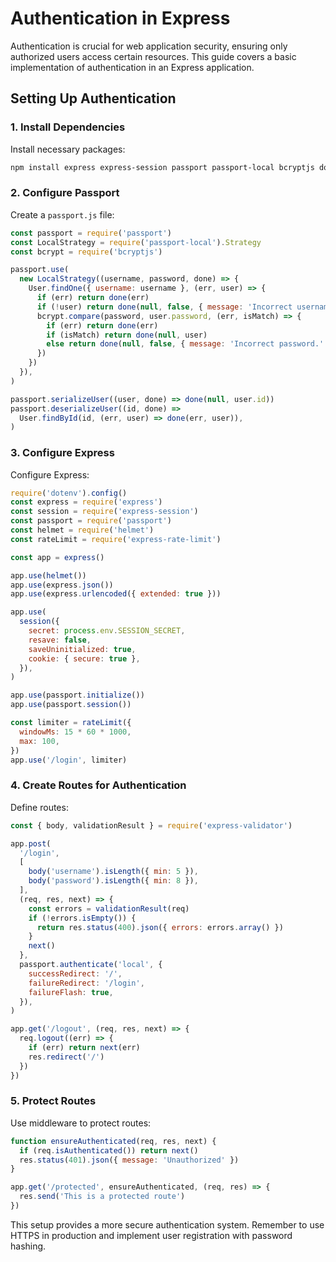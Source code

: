 # Authentication in Express

Authentication is crucial for web application security, ensuring only authorized
users access certain resources. This guide covers a basic implementation of
authentication in an Express application.

## Setting Up Authentication

### 1. Install Dependencies

Install necessary packages:

```bash
npm install express express-session passport passport-local bcryptjs dotenv express-validator express-rate-limit helmet
```

### 2. Configure Passport

Create a `passport.js` file:

```javascript
const passport = require('passport')
const LocalStrategy = require('passport-local').Strategy
const bcrypt = require('bcryptjs')

passport.use(
  new LocalStrategy((username, password, done) => {
    User.findOne({ username: username }, (err, user) => {
      if (err) return done(err)
      if (!user) return done(null, false, { message: 'Incorrect username.' })
      bcrypt.compare(password, user.password, (err, isMatch) => {
        if (err) return done(err)
        if (isMatch) return done(null, user)
        else return done(null, false, { message: 'Incorrect password.' })
      })
    })
  }),
)

passport.serializeUser((user, done) => done(null, user.id))
passport.deserializeUser((id, done) =>
  User.findById(id, (err, user) => done(err, user)),
)
```

### 3. Configure Express

Configure Express:

```javascript
require('dotenv').config()
const express = require('express')
const session = require('express-session')
const passport = require('passport')
const helmet = require('helmet')
const rateLimit = require('express-rate-limit')

const app = express()

app.use(helmet())
app.use(express.json())
app.use(express.urlencoded({ extended: true }))

app.use(
  session({
    secret: process.env.SESSION_SECRET,
    resave: false,
    saveUninitialized: true,
    cookie: { secure: true },
  }),
)

app.use(passport.initialize())
app.use(passport.session())

const limiter = rateLimit({
  windowMs: 15 * 60 * 1000,
  max: 100,
})
app.use('/login', limiter)
```

### 4. Create Routes for Authentication

Define routes:

```javascript
const { body, validationResult } = require('express-validator')

app.post(
  '/login',
  [
    body('username').isLength({ min: 5 }),
    body('password').isLength({ min: 8 }),
  ],
  (req, res, next) => {
    const errors = validationResult(req)
    if (!errors.isEmpty()) {
      return res.status(400).json({ errors: errors.array() })
    }
    next()
  },
  passport.authenticate('local', {
    successRedirect: '/',
    failureRedirect: '/login',
    failureFlash: true,
  }),
)

app.get('/logout', (req, res, next) => {
  req.logout((err) => {
    if (err) return next(err)
    res.redirect('/')
  })
})
```

### 5. Protect Routes

Use middleware to protect routes:

```javascript
function ensureAuthenticated(req, res, next) {
  if (req.isAuthenticated()) return next()
  res.status(401).json({ message: 'Unauthorized' })
}

app.get('/protected', ensureAuthenticated, (req, res) => {
  res.send('This is a protected route')
})
```

This setup provides a more secure authentication system. Remember to use HTTPS
in production and implement user registration with password hashing.
